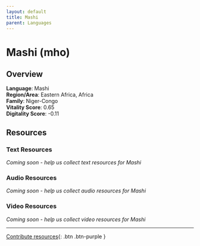 ```yaml
---
layout: default
title: Mashi
parent: Languages
---
```


# Mashi (mho)

## Overview

**Language**: Mashi  
**Region/Area**: Eastern Africa, Africa  
**Family**: Niger-Congo  
**Vitality Score**: 0.65  
**Digitality Score**: -0.11  

## Resources

### Text Resources
*Coming soon - help us collect text resources for Mashi*

### Audio Resources
*Coming soon - help us collect audio resources for Mashi*

### Video Resources
*Coming soon - help us collect video resources for Mashi*

---

[Contribute resources](https://fairtrain.github.io/){: .btn .btn-purple }
